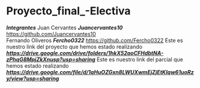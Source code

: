 # Proyecto_final_-Electiva

***Integrantes***
Juan Cervantes    ***Juancervantes10*** https://github.com/Juancervantes10  
Fernando Oliveros ***Fercho0322***      https://github.com/Fercho0322
Este es nuestro link del proyecto que hemos estado realizando ***https://drive.google.com/drive/folders/1hkX52aoCFHdbtNA-zPhqG8MpjZkXnusp?usp=sharing***
Este es nuestro link del parcial que hemos estado realizando ***https://drive.google.com/file/d/1qHuOZGxn8LWUXwmEjZjEtKIqw61uoRzy/view?usp=sharing***
